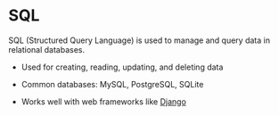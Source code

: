 # SQL

SQL (Structured Query Language) is used to manage and query data in relational databases.

* Used for creating, reading, updating, and deleting data

* Common databases: MySQL, PostgreSQL, SQLite

* Works well with web frameworks like [Django](/wiki/Django)